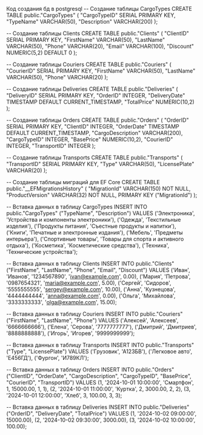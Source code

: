 Код создания бд в postgresql
-- Создание таблицы CargoTypes
CREATE TABLE public."CargoTypes" (
    "CargoTypeID" SERIAL PRIMARY KEY,
    "TypeName" VARCHAR(50),
    "Description" VARCHAR(200)
);

-- Создание таблицы Clients
CREATE TABLE public."Clients" (
    "ClientID" SERIAL PRIMARY KEY,
    "FirstName" VARCHAR(50),
    "LastName" VARCHAR(50),
    "Phone" VARCHAR(20),
    "Email" VARCHAR(100),
    "Discount" NUMERIC(5,2) DEFAULT 0
);

-- Создание таблицы Couriers
CREATE TABLE public."Couriers" (
    "CourierID" SERIAL PRIMARY KEY,
    "FirstName" VARCHAR(50),
    "LastName" VARCHAR(50),
    "Phone" VARCHAR(20)
);

-- Создание таблицы Deliveries
CREATE TABLE public."Deliveries" (
    "DeliveryID" SERIAL PRIMARY KEY,
    "OrderID" INTEGER,
    "DeliveryDate" TIMESTAMP DEFAULT CURRENT_TIMESTAMP,
    "TotalPrice" NUMERIC(10,2)
);

-- Создание таблицы Orders
CREATE TABLE public."Orders" (
    "OrderID" SERIAL PRIMARY KEY,
    "ClientID" INTEGER,
    "OrderDate" TIMESTAMP DEFAULT CURRENT_TIMESTAMP,
    "CargoDescription" VARCHAR(200),
    "CargoTypeID" INTEGER,
    "BasePrice" NUMERIC(10,2),
    "CourierID" INTEGER,
    "TransportID" INTEGER
);

-- Создание таблицы Transports
CREATE TABLE public."Transports" (
    "TransportID" SERIAL PRIMARY KEY,
    "Type" VARCHAR(50),
    "LicensePlate" VARCHAR(20)
);

-- Создание таблицы миграций для EF Core
CREATE TABLE public."__EFMigrationsHistory" (
    "MigrationId" VARCHAR(150) NOT NULL,
    "ProductVersion" VARCHAR(32) NOT NULL,
    PRIMARY KEY ("MigrationId")
);

-- Вставка данных в таблицу CargoTypes
INSERT INTO public."CargoTypes" ("TypeName", "Description") VALUES
('Электроника', 'Устройства и компоненты электроники'),
('Одежда', 'Текстильные изделия'),
('Продукты питания', 'Съестные продукты и напитки'),
('Книги', 'Печатные и электронные издания'),
('Мебель', 'Предметы интерьера'),
('Спортивные товары', 'Товары для спорта и активного отдыха'),
('Косметика', 'Косметические средства'),
('Техника', 'Технические устройства');

-- Вставка данных в таблицу Clients
INSERT INTO public."Clients" ("FirstName", "LastName", "Phone", "Email", "Discount") VALUES
('Иван', 'Иванов', '1234567890', 'ivan@example.com', 0.00),
('Мария', 'Петрова', '0987654321', 'maria@example.com', 5.00),
('Сергей', 'Сидоров', '5555555555', 'sergey@example.com', 10.00),
('Анна', 'Кузнецова', '4444444444', 'anna@example.com', 0.00),
('Ольга', 'Михайлова', '3333333333', 'olga@example.com', 15.00);

-- Вставка данных в таблицу Couriers
INSERT INTO public."Couriers" ("FirstName", "LastName", "Phone") VALUES
('Алексей', 'Алексеев', '6666666666'),
('Елена', 'Серова', '7777777777'),
('Дмитрий', 'Дмитриев', '8888888888'),
('Игорь', 'Игорев', '9999999999');

-- Вставка данных в таблицу Transports
INSERT INTO public."Transports" ("Type", "LicensePlate") VALUES
('Грузовик', 'А123БВ'),
('Легковое авто', 'Е456ГД'),
('Фургон', 'И789КЛ');

-- Вставка данных в таблицу Orders
INSERT INTO public."Orders" ("ClientID", "OrderDate", "CargoDescription", "CargoTypeID", "BasePrice", "CourierID", "TransportID") VALUES
(1, '2024-10-01 10:00:00', 'Смартфон', 1, 15000.00, 1, 1),
(2, '2024-10-01 11:00:00', 'Куртка', 2, 3000.00, 2, 2),
(3, '2024-10-01 12:00:00', 'Хлеб', 3, 100.00, 3, 3);

-- Вставка данных в таблицу Deliveries
INSERT INTO public."Deliveries" ("OrderID", "DeliveryDate", "TotalPrice") VALUES
(1, '2024-10-02 09:00:00', 15000.00),
(2, '2024-10-02 09:30:00', 3000.00),
(3, '2024-10-02 10:00:00', 100.00);
